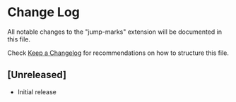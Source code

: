 # Change Log

All notable changes to the "jump-marks" extension will be documented in this file.

Check [Keep a Changelog](http://keepachangelog.com/) for recommendations on how to structure this file.

## [Unreleased]

- Initial release